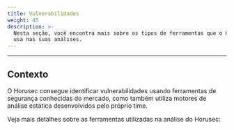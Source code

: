 ```yaml
---
title: Vulnerabilidades
weight: 45
description: >-
  Nesta seção, você encontra mais sobre os tipos de ferramentas que o Horusec
  usa nas suas análises.
---
```


---

## Contexto

O Horusec consegue identificar vulnerabilidades usando ferramentas de segurança conhecidas do mercado, como também utiliza motores de análise estática desenvolvidos pelo próprio time. 

Veja mais detalhes sobre as ferramentas utilizadas na análise do Horusec:
